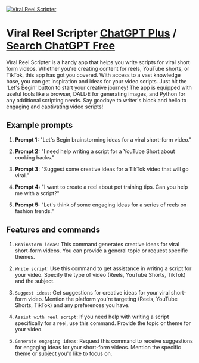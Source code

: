 
[![Viral Reel Scripter](https://files.oaiusercontent.com/file-2EpRiNdbgLrkHurYgwZrxE24?se=2123-10-17T13%3A07%3A35Z&sp=r&sv=2021-08-06&sr=b&rscc=max-age%3D31536000%2C%20immutable&rscd=attachment%3B%20filename%3DScreenshot%25202023-11-10%2520150555.png&sig=W2GQrgS6aYMKHbLB8n3DKsAjBCZquL293SknzaTjQaM%3D)](https://chat.openai.com/g/g-ltinapnPo-viral-reel-scripter)

# Viral Reel Scripter [ChatGPT Plus](https://chat.openai.com/g/g-ltinapnPo-viral-reel-scripter) / [Search ChatGPT Free](https://gptcall.net/index.html#/?search=Viral%20Reel%20Scripter)

Viral Reel Scripter is a handy app that helps you write scripts for viral short form videos. Whether you're creating content for reels, YouTube shorts, or TikTok, this app has got you covered. With access to a vast knowledge base, you can get inspiration and ideas for your video scripts. Just hit the 'Let's Begin' button to start your creative journey! The app is equipped with useful tools like a browser, DALL·E for generating images, and Python for any additional scripting needs. Say goodbye to writer's block and hello to engaging and captivating video scripts!

## Example prompts

1. **Prompt 1:** "Let's Begin brainstorming ideas for a viral short-form video."

2. **Prompt 2:** "I need help writing a script for a YouTube Short about cooking hacks."

3. **Prompt 3:** "Suggest some creative ideas for a TikTok video that will go viral."

4. **Prompt 4:** "I want to create a reel about pet training tips. Can you help me with a script?"

5. **Prompt 5:** "Let's think of some engaging ideas for a series of reels on fashion trends."

## Features and commands

1. `Brainstorm ideas`: This command generates creative ideas for viral short-form videos. You can provide a general topic or request specific themes.

2. `Write script`: Use this command to get assistance in writing a script for your video. Specify the type of video (Reels, YouTube Shorts, TikTok) and the subject.

3. `Suggest ideas`: Get suggestions for creative ideas for your viral short-form video. Mention the platform you're targeting (Reels, YouTube Shorts, TikTok) and any preferences you have.

4. `Assist with reel script`: If you need help with writing a script specifically for a reel, use this command. Provide the topic or theme for your video.

5. `Generate engaging ideas`: Request this command to receive suggestions for engaging ideas for your short-form videos. Mention the specific theme or subject you'd like to focus on.


